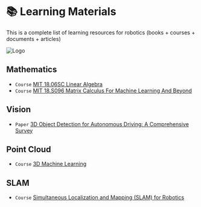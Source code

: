 # 📚 Learning Materials

This is a complete list of learning resources for robotics (books + courses + documents + articles)

![Logo](https://engineering.case.edu/sites/default/files/styles/_none/public/robot-mantis067.jpg?itok=uP1ETa80)


## Mathematics
- `Course` [MIT 18.06SC Linear Algebra](https://youtube.com/playlist?list=PL221E2BBF13BECF6C&si=MwA9x5Hd-d-nEVzK)
- `Course` [MIT 18.S096 Matrix Calculus For Machine Learning And Beyond](https://youtube.com/playlist?list=PLUl4u3cNGP62EaLLH92E_VCN4izBKK6OE&si=GuRYITbFk-uKapgG)


## Vision

- `Paper` [3D Object Detection for Autonomous Driving: A Comprehensive Survey](https://arxiv.org/abs/2206.09474)


## Point Cloud
- `Course` [3D Machine Learning](https://youtube.com/playlist?list=PLyi5FHzX7hBzv6p_USmzLvL8TBKWljOph&si=SrA0O0vz3RNTmfny)


## SLAM
- `Course` [Simultaneous Localization and Mapping (SLAM) for Robotics](https://youtube.com/playlist?list=PLZ_sI4f41TGtsqgT6cMLCUCYOT7mCjBMM&si=5HwbbZYfaM1lu3y1)
